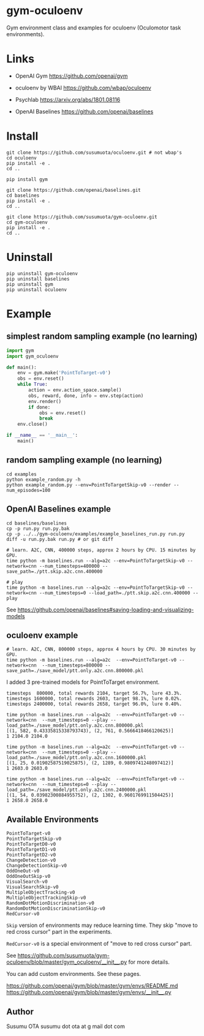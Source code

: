 # gym-oculoenv

Gym environment class and examples for oculoenv (Oculomotor task environments).


# Links

- OpenAI Gym
https://github.com/openai/gym

- oculoenv by WBAI
https://github.com/wbap/oculoenv

- Psychlab
https://arxiv.org/abs/1801.08116

- OpenAI Baselines
https://github.com/openai/baselines


# Install

```
git clone https://github.com/susumuota/oculoenv.git # not wbap's
cd oculoenv
pip install -e .
cd ..

pip install gym

git clone https://github.com/openai/baselines.git
cd baselines
pip install -e .
cd ..

git clone https://github.com/susumuota/gym-oculoenv.git
cd gym-oculoenv
pip install -e .
cd ..
```


# Uninstall

```
pip uninstall gym-oculoenv
pip uninstall baselines
pip uninstall gym
pip uninstall oculoenv
```


# Example

## simplest random sampling example (no learning)

```python
import gym
import gym_oculoenv

def main():
    env = gym.make('PointToTarget-v0')
    obs = env.reset()
    while True:
        action = env.action_space.sample()
        obs, reward, done, info = env.step(action)
        env.render()
        if done:
            obs = env.reset()
            break
    env.close()

if __name__ == '__main__':
    main()
```

## random sampling example (no learning)

```
cd examples
python example_random.py -h
python example_random.py --env=PointToTargetSkip-v0 --render --num_episodes=100
```

## OpenAI Baselines example

```
cd baselines/baselines
cp -p run.py run.py.bak
cp -p ../../gym-oculoenv/examples/example_baselines_run.py run.py
diff -u run.py.bak run.py # or git diff

# learn. A2C, CNN, 400000 steps, approx 2 hours by CPU. 15 minutes by GPU.
time python -m baselines.run --alg=a2c --env=PointToTargetSkip-v0 --network=cnn --num_timesteps=400000 --save_path=./ptt.skip.a2c.cnn.400000

# play
time python -m baselines.run --alg=a2c --env=PointToTargetSkip-v0 --network=cnn --num_timesteps=0 --load_path=./ptt.skip.a2c.cnn.400000 --play
```

See https://github.com/openai/baselines#saving-loading-and-visualizing-models

## oculoenv example

```
# learn. A2C, CNN, 800000 steps, approx 4 hours by CPU. 30 minutes by GPU.
time python -m baselines.run --alg=a2c  --env=PointToTarget-v0 --network=cnn  --num_timesteps=800000 --save_path=./save_model/ptt.only.a2c.cnn.800000.pkl
```

I added 3 pre-trained models for PointToTarget environment.

```
timesteps  800000, total rewards 2104, target 56.7%, lure 43.3%.
timesteps 1600000, total rewards 2603, target 98.1%, lure 0.02%.
timesteps 2400000, total rewards 2658, target 96.0%, lure 0.40%.
```

```
time python -m baselines.run --alg=a2c  --env=PointToTarget-v0 --network=cnn  --num_timesteps=0 --play --load_path=./save_model/ptt.only.a2c.cnn.800000.pkl
[(1, 582, 0.43335815338793743), (2, 761, 0.5666418466120625)]
1 2104.0 2104.0

time python -m baselines.run --alg=a2c  --env=PointToTarget-v0 --network=cnn  --num_timesteps=0 --play --load_path=./save_model/ptt.only.a2c.cnn.1600000.pkl
[(1, 25, 0.01902587519025875), (2, 1289, 0.9809741248097412)]
1 2603.0 2603.0

time python -m baselines.run --alg=a2c  --env=PointToTarget-v0 --network=cnn  --num_timesteps=0 --play --load_path=./save_model/ptt.only.a2c.cnn.2400000.pkl
[(1, 54, 0.03982300884955752), (2, 1302, 0.9601769911504425)]
1 2658.0 2658.0
```


## Available Environments

```
PointToTarget-v0
PointToTargetSkip-v0
PointToTargetD0-v0
PointToTargetD1-v0
PointToTargetD2-v0
ChangeDetection-v0
ChangeDetectionSkip-v0
OddOneOut-v0
OddOneOutSkip-v0
VisualSearch-v0
VisualSearchSkip-v0
MultipleObjectTracking-v0
MultipleObjectTrackingSkip-v0
RandomDotMotionDiscrimination-v0
RandomDotMotionDiscriminationSkip-v0
RedCursor-v0
```

`Skip` version of environments may reduce learning time. They skip "move to red cross cursor" part in the experiments.

`RedCursor-v0` is a special environment of "move to red cross cursor" part.

See https://github.com/susumuota/gym-oculoenv/blob/master/gym_oculoenv/__init__.py for more details.

You can add custom environments. See these pages.

https://github.com/openai/gym/blob/master/gym/envs/README.md
https://github.com/openai/gym/blob/master/gym/envs/__init__.py


## Author

Susumu OTA  susumu dot ota at g mail dot com

